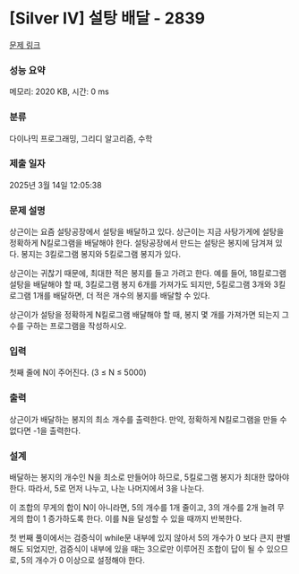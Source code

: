 # [Silver IV] 설탕 배달 - 2839 

[문제 링크](https://www.acmicpc.net/problem/2839) 

### 성능 요약

메모리: 2020 KB, 시간: 0 ms

### 분류

다이나믹 프로그래밍, 그리디 알고리즘, 수학

### 제출 일자

2025년 3월 14일 12:05:38

### 문제 설명

<p>상근이는 요즘 설탕공장에서 설탕을 배달하고 있다. 상근이는 지금 사탕가게에 설탕을 정확하게 N킬로그램을 배달해야 한다. 설탕공장에서 만드는 설탕은 봉지에 담겨져 있다. 봉지는 3킬로그램 봉지와 5킬로그램 봉지가 있다.</p>

<p>상근이는 귀찮기 때문에, 최대한 적은 봉지를 들고 가려고 한다. 예를 들어, 18킬로그램 설탕을 배달해야 할 때, 3킬로그램 봉지 6개를 가져가도 되지만, 5킬로그램 3개와 3킬로그램 1개를 배달하면, 더 적은 개수의 봉지를 배달할 수 있다.</p>

<p>상근이가 설탕을 정확하게 N킬로그램 배달해야 할 때, 봉지 몇 개를 가져가면 되는지 그 수를 구하는 프로그램을 작성하시오.</p>

### 입력 

 <p>첫째 줄에 N이 주어진다. (3 ≤ N ≤ 5000)</p>

### 출력 

 <p>상근이가 배달하는 봉지의 최소 개수를 출력한다. 만약, 정확하게 N킬로그램을 만들 수 없다면 -1을 출력한다.</p>

### 설계
 <p>배달하는 봉지의 개수인 N을 최소로 만들어야 하므로, 5킬로그램 봉지가 최대한 많아야 한다. 따라서, 5로 먼저 나누고, 나눈 나머지에서 3을 나눈다.</p>
 <p>이 조합의 무게의 합이 N이 아니라면, 5의 개수를 1개 줄이고, 3의 개수를 2개 늘려 무게의 합이 1 증가하도록 한다. 이를 N을 달성할 수 있을 때까지 반복한다.</p>
 <p>첫 번째 풀이에서는 검증식이 while문 내부에 있지 않아서 5의 개수가 0 보다 큰지 판별해도 되었지만, 검증식이 내부에 있을 때는 3으로만 이루어진 조합이 답이 될 수 있으므로, 5의 개수가 0 이상으로 설정해야 한다.</p>
